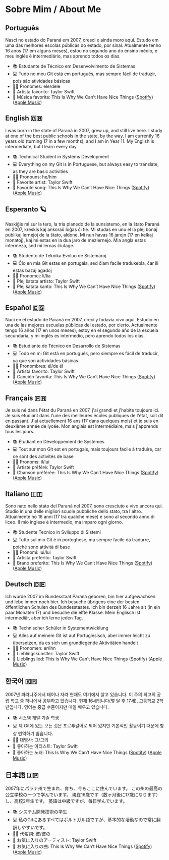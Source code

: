# Sobre Mim / About Me

## Português
Nasci no estado do Paraná em 2007, cresci e ainda moro aqui. Estudo em uma das melhores escolas públicas do estado, por sinal. Atualmente tenho 16 anos (17 em alguns meses), estou no segundo ano do ensino médio, e meu inglês é intermediário, mas aprendo todos os dias.

- 📚 Estudante de Técnico em Desenvolvimento de Sistemas
- 💻 Tudo no meu Git está em português, mas sempre fácil de traduzir, pois são atividades básicas
- 👨‍💼 Pronomes: ele/dele
- 🎤 Artista favorito: Taylor Swift
- 🎵 Música favorita: This Is Why We Can’t Have Nice Things ([Spotify](https://open.spotify.com/track/07NxDD1iKCHbAldceD7QLP?autoplay=true)) ([Apple Music](https://music.apple.com/br/album/this-is-why-we-cant-have-nice-things/1445765846?i=1445766358))

## English 🇬🇧
I was born in the state of Paraná in 2007, grew up, and still live here. I study at one of the best public schools in the state, by the way. I am currently 16 years old (turning 17 in a few months), and I am in Year 11. My English is intermediate, but I learn every day.

- 📚 Technical Student in Systems Development
- 💻 Everything on my Git is in Portuguese, but always easy to translate, as they are basic activities
- 👨‍💼 Pronouns: he/him
- 🎤 Favorite artist: Taylor Swift
- 🎵 Favorite song: This Is Why We Can’t Have Nice Things ([Spotify](https://open.spotify.com/track/07NxDD1iKCHbAldceD7QLP?autoplay=true)) ([Apple Music](https://music.apple.com/br/album/this-is-why-we-cant-have-nice-things/1445765846?i=1445766358))

## Esperanto 🪐
Naskiĝis mi sur la tero, la tria planedo de la sunsistemo, en la ŝtato Paraná en 2007, kreskis kaj ankoraŭ loĝas ĉi tie. Mi studas en unu el la plej bonaj publikaj lernejoj de la ŝtato, aldone. Mi nun havas 16 jarojn (17 en kelkaj monatoj), kaj mi estas en la dua jaro de mezlernejo. Mia angla estas intermeza, sed mi lernas ĉiutage.

- 📚 Studento de Teknika Evoluo de Sistemaroj
- 💻 Ĉio en mia Git estas en portugala, sed ĉiam facile tradukebla, ĉar ili estas bazaj agadoj
- 👨‍💼 Pronomoj: li/lia
- 🎤 Plej ŝatata artisto: Taylor Swift
- 🎵 Plej ŝatata kanto: This Is Why We Can’t Have Nice Things ([Spotify](https://open.spotify.com/track/07NxDD1iKCHbAldceD7QLP?autoplay=true)) ([Apple Music](https://music.apple.com/br/album/this-is-why-we-cant-have-nice-things/1445765846?i=1445766358))

## Español 🇪🇸
Nací en el estado de Paraná en 2007, crecí y todavía vivo aquí. Estudio en una de las mejores escuelas públicas del estado, por cierto. Actualmente tengo 16 años (17 en unos meses), estoy en el segundo año de la escuela secundaria, y mi inglés es intermedio, pero aprendo todos los días.

- 📚 Estudiante de Técnico en Desarrollo de Sistemas
- 💻 Todo en mi Git está en portugués, pero siempre es fácil de traducir, ya que son actividades básicas
- 👨‍💼 Pronombres: él/de él
- 🎤 Artista favorito: Taylor Swift
- 🎵 Canción favorita: This Is Why We Can’t Have Nice Things ([Spotify](https://open.spotify.com/track/07NxDD1iKCHbAldceD7QLP?autoplay=true)) ([Apple Music](https://music.apple.com/br/album/this-is-why-we-cant-have-nice-things/1445765846?i=1445766358))

## Français 🇫🇷
Je suis né dans l'état du Paraná en 2007, j'ai grandi et j'habite toujours ici. Je suis étudiant dans l'une des meilleures écoles publiques de l'état, soit dit en passant. J'ai actuellement 16 ans (17 dans quelques mois) et je suis en deuxième année de lycée. Mon anglais est intermédiaire, mais j'apprends tous les jours.

- 📚 Étudiant en Développement de Systèmes
- 💻 Tout sur mon Git est en portugais, mais toujours facile à traduire, car ce sont des activités de base
- 👨‍💼 Pronoms: il/lui
- 🎤 Artiste préféré: Taylor Swift
- 🎵 Chanson préférée: This Is Why We Can’t Have Nice Things ([Spotify](https://open.spotify.com/track/07NxDD1iKCHbAldceD7QLP?autoplay=true)) ([Apple Music](https://music.apple.com/br/album/this-is-why-we-cant-have-nice-things/1445765846?i=1445766358))

## Italiano 🇮🇹
Sono nato nello stato del Paraná nel 2007, sono cresciuto e vivo ancora qui. Studio in una delle migliori scuole pubbliche dello stato, tra l'altro. Attualmente ho 16 anni (17 tra qualche mese) e sono al secondo anno di liceo. Il mio inglese è intermedio, ma imparo ogni giorno.

- 📚 Studente Tecnico in Sviluppo di Sistemi
- 💻 Tutto sul mio Git è in portoghese, ma sempre facile da tradurre, poiché sono attività di base
- 👨‍💼 Pronomi: lui/lui
- 🎤 Artista preferito: Taylor Swift
- 🎵 Brano preferito: This Is Why We Can’t Have Nice Things ([Spotify](https://open.spotify.com/track/07NxDD1iKCHbAldceD7QLP?autoplay=true)) ([Apple Music](https://music.apple.com/br/album/this-is-why-we-cant-have-nice-things/1445765846?i=1445766358))

## Deutsch 🇩🇪
Ich wurde 2007 im Bundesstaat Paraná geboren, bin hier aufgewachsen und lebe immer noch hier. Ich besuche übrigens eine der besten öffentlichen Schulen des Bundesstaates. Ich bin derzeit 16 Jahre alt (in ein paar Monaten 17) und besuche die elfte Klasse. Mein Englisch ist intermediär, aber ich lerne jeden Tag.

- 📚 Technischer Schüler in Systementwicklung
- 💻 Alles auf meinem Git ist auf Portugiesisch, aber immer leicht zu übersetzen, da es sich um grundlegende Aktivitäten handelt
- 👨‍💼 Pronomen: er/ihn
- 🎤 Lieblingskünstler: Taylor Swift
- 🎵 Lieblingslied: This Is Why We Can’t Have Nice Things ([Spotify](https://open.spotify.com/track/07NxDD1iKCHbAldceD7QLP?autoplay=true)) ([Apple Music](https://music.apple.com/br/album/this-is-why-we-cant-have-nice-things/1445765846?i=1445766358))

## 한국어 🇰🇷
2007년 파라나주에서 태어나 자라 현재도 여기에서 살고 있습니다. 이 주의 최고의 공립 학교 중 하나에서 공부하고 있습니다. 현재 16세입니다(몇 달 후 17세), 고등학교 2학년입니다. 영어는 중급 수준이지만 매일 배우고 있습니다.

- 📚 시스템 개발 기술 학생
- 💻 제 Git에 있는 모든 것은 포르투갈어로 되어 있지만 기본적인 활동이기 때문에 항상 번역하기 쉽습니다.
- 👨‍💼 대명사: 그/그의
- 🎤 좋아하는 아티스트: Taylor Swift
- 🎵 좋아하는 노래: This Is Why We Can’t Have Nice Things ([Spotify](https://open.spotify.com/track/07NxDD1iKCHbAldceD7QLP?autoplay=true)) ([Apple Music](https://music.apple.com/br/album/this-is-why-we-cant-have-nice-things/1445765846?i=1445766358))

## 日本語 🇯🇵
2007年にパラナ州で生まれ、育ち、今もここに住んでいます。 この州の最高の公立学校の一つで学んでいます。 現在16歳です（数ヶ月後に17歳になります）し、高校2年生です。 英語は中級ですが、毎日学んでいます。

- 📚 システム開発技術の学生
- 💻 私のGitにあるすべてはポルトガル語ですが、基本的な活動なので常に翻訳しやすいです。
- 👨‍💼 代名詞: 彼/彼の
- 🎤 お気に入りのアーティスト: Taylor Swift
- 🎵 お気に入りの曲: This Is Why We Can’t Have Nice Things ([Spotify](https://open.spotify.com/track/07NxDD1iKCHbAldceD7QLP?autoplay=true)) ([Apple Music](https://music.apple.com/br/album/this-is-why-we-cant-have-nice-things/1445765846?i=1445766358))
